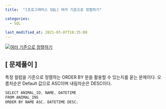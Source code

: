 ```yaml
---
title:  "[프로그래머스 SQL] 여러 기준으로 정렬하기"

categories:
  - SQL
  
last_modified_at: 2021-03-07T18:35:00
---
```


[![여러 기준으로 정렬하기](https://user-images.githubusercontent.com/53072057/110235796-580bc680-7f75-11eb-8c87-18c5af55cc1f.JPG)](https://programmers.co.kr/learn/courses/30/lessons/59404)  

<h2>[ 문제풀이 ]</h2>  
특정 컬럼을 기준으로 정렬하는 ORDER BY 문을 활용할 수 있는지를 묻는 문제이다. 오름차순은 Default 값으로 ASC이며 내림차순은 DESC이다.  

```java
SELECT ANIMAL_ID, NAME, DATETIME
FROM ANIMAL_INS
ORDER BY NAME ASC, DATETIME DESC;
```

